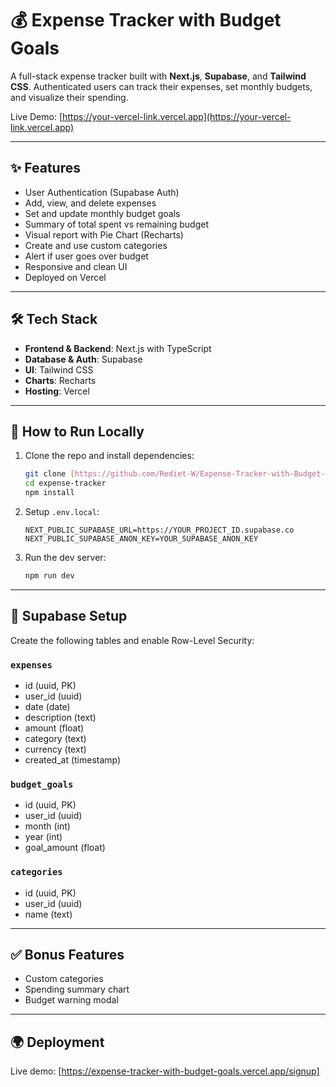 # 💰 Expense Tracker with Budget Goals

A full-stack expense tracker built with **Next.js**, **Supabase**, and **Tailwind CSS**. Authenticated users can track their expenses, set monthly budgets, and visualize their spending.

Live Demo: [https://your-vercel-link.vercel.app](https://your-vercel-link.vercel.app)

---

## ✨ Features

- User Authentication (Supabase Auth)
- Add, view, and delete expenses
- Set and update monthly budget goals
- Summary of total spent vs remaining budget
- Visual report with Pie Chart (Recharts)
- Create and use custom categories
- Alert if user goes over budget
- Responsive and clean UI
- Deployed on Vercel

---

## 🛠️ Tech Stack

- **Frontend & Backend**: Next.js with TypeScript
- **Database & Auth**: Supabase
- **UI**: Tailwind CSS
- **Charts**: Recharts
- **Hosting**: Vercel

---

## 🧪 How to Run Locally

1. Clone the repo and install dependencies:

   ```bash
   git clone [https://github.com/Rediet-W/Expense-Tracker-with-Budget-Goals.git]
   cd expense-tracker
   npm install
   ```

2. Setup `.env.local`:

   ```env
   NEXT_PUBLIC_SUPABASE_URL=https://YOUR_PROJECT_ID.supabase.co
   NEXT_PUBLIC_SUPABASE_ANON_KEY=YOUR_SUPABASE_ANON_KEY
   ```

3. Run the dev server:

   ```bash
   npm run dev
   ```

---

## 🔐 Supabase Setup

Create the following tables and enable Row-Level Security:

### `expenses`
- id (uuid, PK)
- user_id (uuid)
- date (date)
- description (text)
- amount (float)
- category (text)
- currency (text)
- created_at (timestamp)

### `budget_goals`
- id (uuid, PK)
- user_id (uuid)
- month (int)
- year (int)
- goal_amount (float)

### `categories`
- id (uuid, PK)
- user_id (uuid)
- name (text)

---

## ✅ Bonus Features

- Custom categories
- Spending summary chart
- Budget warning modal

---

## 🌍 Deployment

Live demo: [https://expense-tracker-with-budget-goals.vercel.app/signup]
